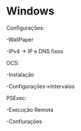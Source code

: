 # Windows

Configurações:

-WallPaper

-IPv4 -> IP e DNS fixos


OCS:

-Instalação

-Configurações->Intervalos


PSExec:

-Execução Remota

-Confiurações
